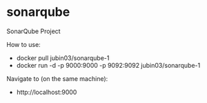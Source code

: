 # sonarqube
SonarQube Project

How to use:

 * docker pull jubin03/sonarqube-1
 * docker run -d -p 9000:9000 -p 9092:9092 jubin03/sonarqube-1

Navigate to (on the same machine):
 * http://localhost:9000
